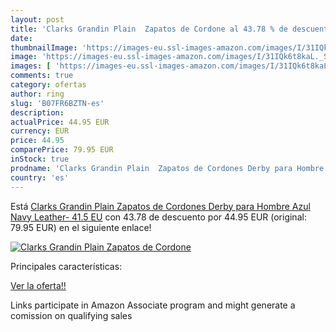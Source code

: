 ```yaml
---
layout: post
title: 'Clarks Grandin Plain  Zapatos de Cordone al 43.78 % de descuento'
date: 
thumbnailImage: 'https://images-eu.ssl-images-amazon.com/images/I/31IQk6t8kaL._SL200_.jpg'
image: 'https://images-eu.ssl-images-amazon.com/images/I/31IQk6t8kaL._SL200_.jpg'
images: [ 'https://images-eu.ssl-images-amazon.com/images/I/31IQk6t8kaL._SL200_.jpg' ]
comments: true
category: ofertas
author: ring
slug: 'B07FR6BZTN-es'
description:
actualPrice: 44.95 EUR
currency: EUR
price: 44.95
comparePrice: 79.95 EUR
inStock: true
prodname: 'Clarks Grandin Plain  Zapatos de Cordones Derby para Hombre  Azul  Navy Leather-   41.5 EU'
country: 'es'
---
```


Está [Clarks Grandin Plain  Zapatos de Cordones Derby para Hombre  Azul  Navy Leather-   41.5 EU](https://www.amazon.es/dp/B07FR6BZTN/?tag=tolees-21) con 43.78 de descuento por 44.95 EUR (original: 79.95 EUR) en el siguiente enlace!

[![Clarks Grandin Plain  Zapatos de Cordone](https://images-eu.ssl-images-amazon.com/images/I/31IQk6t8kaL._SL200_.jpg)](https://www.amazon.es/dp/B07FR6BZTN/?tag=tolees-21)

Principales características:


[Ver la oferta!!](https://www.amazon.es/dp/B07FR6BZTN/?tag=tolees-21)

Links participate in Amazon Associate program and might generate a comission on qualifying sales



